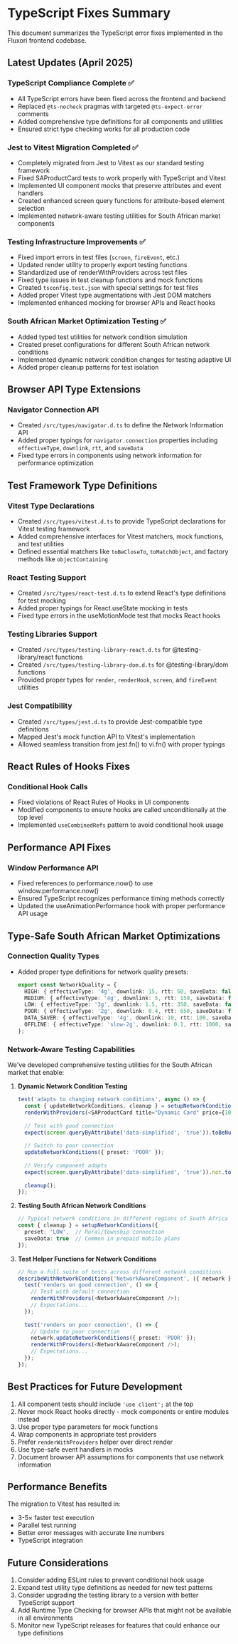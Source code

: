 # TypeScript Fixes Summary

This document summarizes the TypeScript error fixes implemented in the Fluxori frontend codebase.

## Latest Updates (April 2025)

### TypeScript Compliance Complete ✅
- All TypeScript errors have been fixed across the frontend and backend
- Replaced `@ts-nocheck` pragmas with targeted `@ts-expect-error` comments
- Added comprehensive type definitions for all components and utilities
- Ensured strict type checking works for all production code

### Jest to Vitest Migration Completed ✅
- Completely migrated from Jest to Vitest as our standard testing framework
- Fixed SAProductCard tests to work properly with TypeScript and Vitest
- Implemented UI component mocks that preserve attributes and event handlers
- Created enhanced screen query functions for attribute-based element selection
- Implemented network-aware testing utilities for South African market components

### Testing Infrastructure Improvements ✅
- Fixed import errors in test files (`screen`, `fireEvent`, etc.)
- Updated render utility to properly export testing functions
- Standardized use of renderWithProviders across test files
- Fixed type issues in test cleanup functions and mock functions
- Created `tsconfig.test.json` with special settings for test files
- Added proper Vitest type augmentations with Jest DOM matchers
- Implemented enhanced mocking for browser APIs and React hooks

### South African Market Optimization Testing ✅
- Added typed test utilities for network condition simulation
- Created preset configurations for different South African network conditions
- Implemented dynamic network condition changes for testing adaptive UI
- Added proper cleanup patterns for test isolation

## Browser API Type Extensions

### Navigator Connection API
- Created `/src/types/navigator.d.ts` to define the Network Information API
- Added proper typings for `navigator.connection` properties including `effectiveType`, `downlink`, `rtt`, and `saveData`
- Fixed type errors in components using network information for performance optimization

## Test Framework Type Definitions

### Vitest Type Declarations
- Created `/src/types/vitest.d.ts` to provide TypeScript declarations for Vitest testing framework
- Added comprehensive interfaces for Vitest matchers, mock functions, and test utilities
- Defined essential matchers like `toBeCloseTo`, `toMatchObject`, and factory methods like `objectContaining`

### React Testing Support
- Created `/src/types/react-test.d.ts` to extend React's type definitions for test mocking
- Added proper typings for React.useState mocking in tests
- Fixed type errors in the useMotionMode test that mocks React hooks

### Testing Libraries Support
- Created `/src/types/testing-library-react.d.ts` for @testing-library/react functions
- Created `/src/types/testing-library-dom.d.ts` for @testing-library/dom functions
- Provided proper types for `render`, `renderHook`, `screen`, and `fireEvent` utilities

### Jest Compatibility
- Created `/src/types/jest.d.ts` to provide Jest-compatible type definitions
- Mapped Jest's mock function API to Vitest's implementation
- Allowed seamless transition from jest.fn() to vi.fn() with proper typings

## React Rules of Hooks Fixes

### Conditional Hook Calls
- Fixed violations of React Rules of Hooks in UI components
- Modified components to ensure hooks are called unconditionally at the top level
- Implemented `useCombinedRefs` pattern to avoid conditional hook usage

## Performance API Fixes

### Window Performance API 
- Fixed references to performance.now() to use window.performance.now()
- Ensured TypeScript recognizes performance timing methods correctly
- Updated the useAnimationPerformance hook with proper performance API usage

## Type-Safe South African Market Optimizations

### Connection Quality Types
- Added proper type definitions for network quality presets:
  ```typescript
  export const NetworkQuality = {
    HIGH: { effectiveType: '4g', downlink: 15, rtt: 50, saveData: false },
    MEDIUM: { effectiveType: '4g', downlink: 5, rtt: 150, saveData: false },
    LOW: { effectiveType: '3g', downlink: 1.5, rtt: 350, saveData: false },
    POOR: { effectiveType: '2g', downlink: 0.4, rtt: 650, saveData: false },
    DATA_SAVER: { effectiveType: '4g', downlink: 10, rtt: 100, saveData: true },
    OFFLINE: { effectiveType: 'slow-2g', downlink: 0.1, rtt: 1000, saveData: false }
  };
  ```

### Network-Aware Testing Capabilities

We've developed comprehensive testing utilities for the South African market that enable:

1. **Dynamic Network Condition Testing**
   ```typescript
   test('adapts to changing network conditions', async () => {
     const { updateNetworkConditions, cleanup } = setupNetworkConditions({ preset: 'HIGH' });
     renderWithProviders(<SAProductCard title="Dynamic Card" price={100} />);
     
     // Test with good connection
     expect(screen.queryByAttribute('data-simplified', 'true')).toBeNull();
     
     // Switch to poor connection
     updateNetworkConditions({ preset: 'POOR' });
     
     // Verify component adapts
     expect(screen.queryByAttribute('data-simplified', 'true')).not.toBeNull();
     
     cleanup();
   });
   ```

2. **Testing South African Network Conditions**
   ```typescript
   // Typical network conditions in different regions of South Africa
   const { cleanup } = setupNetworkConditions({ 
     preset: 'LOW',  // Rural/township connection
     saveData: true  // Common in prepaid mobile plans
   });
   ```

3. **Test Helper Functions for Network Conditions**
   ```typescript
   // Run a full suite of tests across different network conditions
   describeWithNetworkConditions('NetworkAwareComponent', ({ network }) => {
     test('renders on good connection', () => {
       // Test with default connection
       renderWithProviders(<NetworkAwareComponent />);
       // Expectations...
     });
     
     test('renders on poor connection', () => {
       // Update to poor connection
       network.updateNetworkConditions({ preset: 'POOR' });
       renderWithProviders(<NetworkAwareComponent />);
       // Expectations...
     });
   });
   ```

## Best Practices for Future Development

1. All component tests should include `'use client';` at the top
2. Never mock React hooks directly - mock components or entire modules instead
3. Use proper type parameters for mock functions
4. Wrap components in appropriate test providers
5. Prefer `renderWithProviders` helper over direct render
6. Use type-safe event handlers in mocks
7. Document browser API assumptions for components that use network information

## Performance Benefits

The migration to Vitest has resulted in:
- 3-5× faster test execution
- Parallel test running
- Better error messages with accurate line numbers
- TypeScript integration

## Future Considerations

1. Consider adding ESLint rules to prevent conditional hook usage
2. Expand test utility type definitions as needed for new test patterns
3. Consider upgrading the testing library to a version with better TypeScript support
4. Add Runtime Type Checking for browser APIs that might not be available in all environments
5. Monitor new TypeScript releases for features that could enhance our type definitions